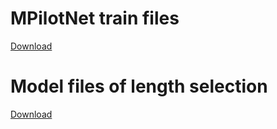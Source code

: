 <!--
 * @Author: Shuai Wang
 * @Github: https://github.com/wsustcid
 * @Version: 1.0.0
 * @Date: 2020-11-16 20:48:22
 * @LastEditTime: 2020-11-16 21:42:44
-->
# MPilotNet train files
[Download](https://rec.ustc.edu.cn/share/1c11e840-280a-11eb-87ac-517e68a8a877)

# Model files of length selection
[Download](链接：https://rec.ustc.edu.cn/share/e5bcf5a0-280a-11eb-851b-5dbbd4e5c005)
